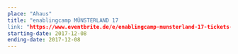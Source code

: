 ```yaml
---
place: "Ahaus"
title: "enablingcamp MÜNSTERLAND 17
link: "https://www.eventbrite.de/e/enablingcamp-munsterland-17-tickets-38220854605"
starting-date: 2017-12-08
ending-date: 2017-12-08
---
```

